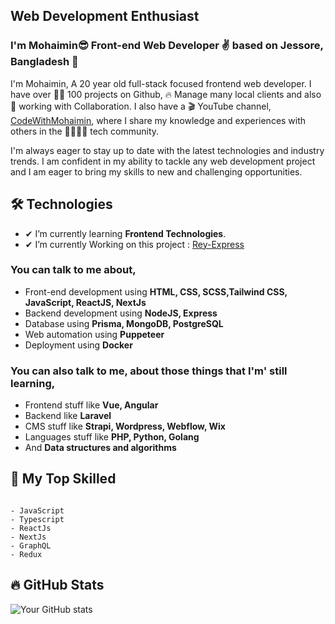 ## Web Development Enthusiast

### I'm Mohaimin😎 Front-end Web Developer ✌ based on Jessore, Bangladesh 🥳

I'm Mohaimin, A 20 year old full-stack focused frontend web developer. I have over 👩‍💻 100 projects on Github, 🔥 Manage many local clients and also 🤼 working with Collaboration. I also have a 🎬 YouTube channel, [CodeWithMohaimin](https://youtube.com/@CodeWithMohaimin), where I share my knowledge and experiences with others in the 👨‍👨‍👦‍👦 tech community.
</br>

I'm always eager to stay up to date with the latest technologies and industry trends. I am confident in my ability to tackle any web development project and I am eager to bring my skills to new and challenging opportunities.

## 🛠 Technologies

- ✔ I’m currently learning **Frontend Technologies**.
- ✔ I’m currently Working on this project : [Rey-Express](https://github.com/CodeWithMohaimin/Rey)

### You can talk to me about,

- Front-end development using **HTML, CSS, SCSS,Tailwind CSS, JavaScript, ReactJS, NextJs**
- Backend development using **NodeJS, Express**
- Database using **Prisma, MongoDB, PostgreSQL**
- Web automation using **Puppeteer**
- Deployment using **Docker**

### You can also talk to me, about those things that I'm' still learning,

- Frontend stuff like **Vue, Angular**
- Backend like **Laravel**
- CMS stuff like **Strapi, Wordpress, Webflow, Wix**
- Languages stuff like **PHP, Python, Golang**
- And **Data structures and algorithms**

## 🧠 My Top Skilled

```text

- JavaScript
- Typescript
- ReactJs
- NextJs
- GraphQL
- Redux

```

## 🔥 GitHub Stats

![Your GitHub stats](https://github-readme-stats.vercel.app/api?username=codewithmohaimin&show_icons=true)
